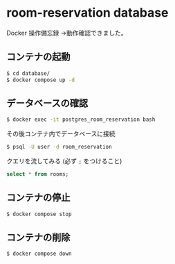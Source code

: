 # room-reservation database
Docker 操作備忘録
→動作確認できました。

## コンテナの起動
```bash
$ cd database/
$ docker compose up -d
```

## データベースの確認
```bash
$ docker exec -it postgres_room_reservation bash
```

その後コンテナ内でデータベースに接続
```bash
$ psql -U user -d room_reservation
```

クエリを流してみる
(必ず `;` をつけること)
```sql
select * from rooms;
```

## コンテナの停止
```bash
$ docker compose stop
```

## コンテナの削除
```bash
$ docker compose down
```
